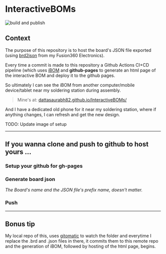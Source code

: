 # InteractiveBOMs

![build and publish](https://github.com/dattasaurabh82/InteractiveBOMs/actions/workflows/create_ibom.yml/badge.svg)

## Context

The purpose of this repository is to host the board's JSON file exported (using [brd2json](https://github.com/Funkenjaeger/brd2json) from my Fusion360 Electronics).

Every time a commit is made to this repository a Github Actions CI+CD pipeline (which uses [iBOM](https://github.com/openscopeproject/InteractiveHtmlBom) and __github-pages__ to generate an html page of the interactive BOM and deploy it to the github pages. 

So ultimately I can see the iBOM from another computer/mobile device/tablet near my soldering station during assembly.

> Mine's at: [dattasaurabh82.github.io/InteractiveBOMs/](https://dattasaurabh82.github.io/InteractiveBOMs/)

And I have a dedicated old phone for it near my soldering station, where if anything changes, I can refresh and get the new design. 

TODO: Update image of setup

---

## If you wanna clone and push to github to host yours ...

### Setup your github for gh-pages

### Generate board json

_The Board's name and the JSON file's prefix name, doesn't matter._

### Push

---

## Bonus tip

My local repo of this, uses [gitomatic](https://github.com/muesli/gitomatic) to watch the folder and everytime I replace the .brd and .json files in there, it commits them to this remote repo and the generation of iBOM, followed by hosting of the html page, begins. 

